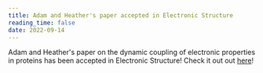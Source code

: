 ```yaml
---
title: Adam and Heather's paper accepted in Electronic Structure
reading_time: false
date: 2022-09-14
---
```


Adam and Heather's paper on the dynamic coupling of electronic properties in proteins has been accepted in Electronic Structure! Check it out out [here](https://iopscience.iop.org/article/10.1088/2516-1075/ac8c73)!

<!--more-->
